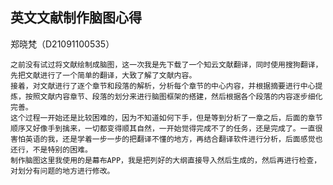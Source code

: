 ## 英文文献制作脑图心得

郑晓梵（D21091100535）

    之前没有试过将文献绘制成脑图，这一次我是先下载了一个知云文献翻译，同时使用搜狗翻译，先把文献进行了一个简单的翻译，大致了解了文献内容。
    接着，对文献进行了逐个章节和段落的解析，分析每个章节的中心内容，并根据摘要进行中心提炼，按照文献内容章节、段落的划分来进行脑图框架的搭建，然后根据各个段落的内容逐步细化完善。
    这个过程一开始还是比较困难的，因为不知道如何下手，但是等到分析了一章之后，后面的章节顺序又好像手到擒来，一切都变得顺其自然，一开始觉得完成不了的任务，还是完成了。一直很害怕英语的我，还是学着一步一步的把翻译不懂的地方，再结合翻译软件进行分析，后面感觉也还行，不是特别的困难。
    制作脑图这里我使用的是幕布APP，我是把列好的大纲直接导入然后生成的，然后再进行检查，对划分有问题的地方进行修改。

